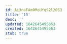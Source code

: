 ```yaml
---
id: Ai3naFAm0MoUYqS2l20S3
title: '15'
desc: ''
updated: 1642645495063
created: 1642645495063
stub: true
---
```


